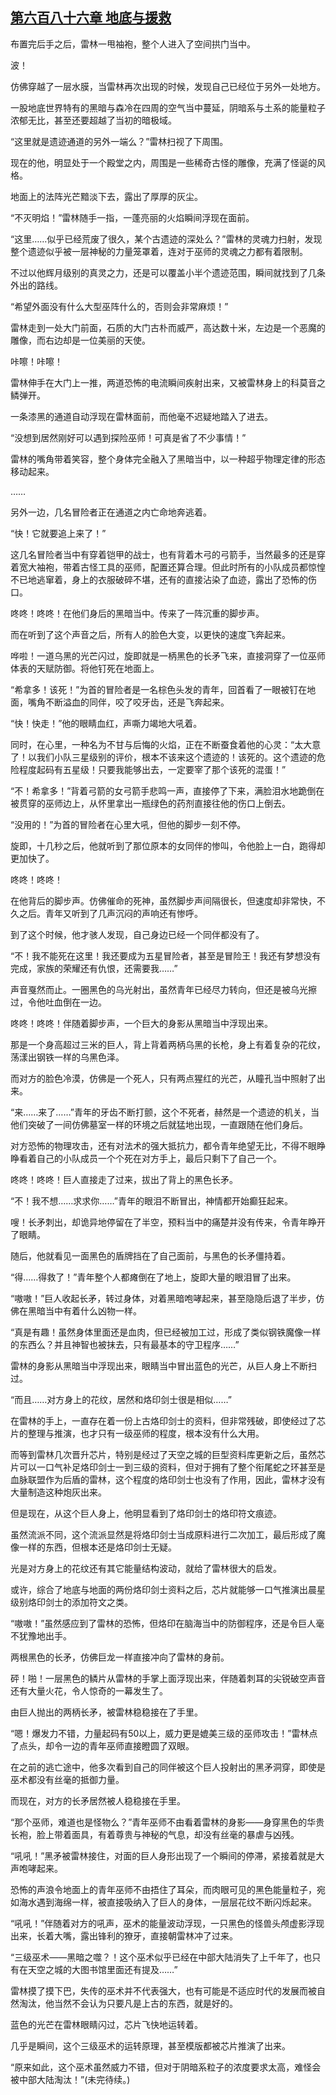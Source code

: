 ## [第六百八十六章 地底与援救](https://www.xxbiquge.com/11_11222/8988519.html)


  布置完后手之后，雷林一甩袖袍，整个人进入了空间拱门当中。

  波！

  仿佛穿越了一层水膜，当雷林再次出现的时候，发现自己已经位于另外一处地方。

  一股地底世界特有的黑暗与森冷在四周的空气当中蔓延，阴暗系与土系的能量粒子浓郁无比，甚至还要超越了当初的暗极域。

  “这里就是遗迹通道的另外一端么？”雷林扫视了下周围。

  现在的他，明显处于一个殿堂之内，周围是一些稀奇古怪的雕像，充满了怪诞的风格。

  地面上的法阵光芒黯淡下去，露出了厚厚的灰尘。

  “不灭明焰！”雷林随手一指，一蓬亮丽的火焰瞬间浮现在面前。

  “这里……似乎已经荒废了很久，某个古遗迹的深处么？”雷林的灵魂力扫射，发现整个遗迹似乎被一层神秘的力量笼罩着，连对于巫师的灵魂之力都有着限制。

  不过以他辉月级别的真灵之力，还是可以覆盖小半个遗迹范围，瞬间就找到了几条外出的路线。

  “希望外面没有什么大型巫阵什么的，否则会非常麻烦！”

  雷林走到一处大门前面，石质的大门古朴而威严，高达数十米，左边是一个恶魔的雕像，而右边却是一位美丽的天使。

  咔嚓！咔嚓！

  雷林伸手在大门上一推，两道恐怖的电流瞬间疾射出来，又被雷林身上的科莫音之鳞弹开。

  一条漆黑的通道自动浮现在雷林面前，而他毫不迟疑地踏入了进去。

  “没想到居然刚好可以遇到探险巫师！可真是省了不少事情！”

  雷林的嘴角带着笑容，整个身体完全融入了黑暗当中，以一种超乎物理定律的形态移动起来。

  ……

  另外一边，几名冒险者正在通道之内亡命地奔逃着。

  “快！它就要追上来了！”

  这几名冒险者当中有穿着铠甲的战士，也有背着木弓的弓箭手，当然最多的还是穿着宽大袖袍，带着古怪工具的巫师，配置还算合理。但此时所有的小队成员都惊惶不已地逃窜着，身上的衣服破碎不堪，还有的直接沾染了血迹，露出了恐怖的伤口。

  咚咚！咚咚！在他们身后的黑暗当中。传来了一阵沉重的脚步声。

  而在听到了这个声音之后，所有人的脸色大变，以更快的速度飞奔起来。

  哗啦！一道乌黑的光芒闪过，旋即就是一柄黑色的长矛飞来，直接洞穿了一位巫师体表的天赋防御。将他钉死在地面上。

  “希拿多！该死！”为首的冒险者是一名棕色头发的青年，回首看了一眼被钉在地面，嘴角不断溢血的同伴，咬了咬牙齿，还是飞奔起来。

  “快！快走！”他的眼睛血红，声嘶力竭地大吼着。

  同时，在心里，一种名为不甘与后悔的火焰，正在不断蚕食着他的心灵：“太大意了！以我们小队三星级别的评价，根本不该来这个遗迹的！该死的。这个遗迹的危险程度起码有五星级！只要我能够出去，一定要宰了那个该死的混蛋！”

  “不！希拿多！”背着弓箭的女弓箭手悲鸣一声，直接停了下来，满脸泪水地跪倒在被贯穿的巫师边上，从怀里拿出一瓶绿色的药剂直接往他的伤口上倒去。

  “没用的！”为首的冒险者在心里大吼，但他的脚步一刻不停。

  旋即，十几秒之后，他就听到了那位原本的女同伴的惨叫，令他脸上一白，跑得却更加快了。

  咚咚！咚咚！

  在他背后的脚步声。仿佛催命的死神，虽然脚步声间隔很长，但速度却非常快，不久之后。青年又听到了几声沉闷的声响还有惨呼。

  到了这个时候，他才骇人发现，自己身边已经一个同伴都没有了。

  “不！我不能死在这里！我还要成为五星冒险者，甚至是冒险王！我还有梦想没有完成，家族的荣耀还有仇恨，还需要我……”

  声音戛然而止。一圈黑色的乌光射出，虽然青年已经尽力转向，但还是被乌光擦过，令他吐血倒在一边。

  咚咚！咚咚！伴随着脚步声，一个巨大的身影从黑暗当中浮现出来。

  那是一个身高超过三米的巨人，背上背着两柄乌黑的长枪，身上有着复杂的花纹，荡漾出钢铁一样的乌黑色泽。

  而对方的脸色冷漠，仿佛是一个死人，只有两点猩红的光芒，从瞳孔当中照射了出来。

  “来……来了……”青年的牙齿不断打颤，这个不死者，赫然是一个遗迹的机关，当他们突破了一间仿佛墓室一样的环境之后就猛地出现，一直跟随在他们身后。

  对方恐怖的物理攻击，还有对法术的强大抵抗力，都令青年绝望无比，不得不眼睁睁看着自己的小队成员一个个死在对方手上，最后只剩下了自己一个。

  咚咚！咚咚！巨人直接走了过来，拔出了背上的黑色长矛。

  “不！我不想……求求你……”青年的眼泪不断冒出，神情都开始癫狂起来。

  嗖！长矛刺出，却诡异地停留在了半空，预料当中的痛楚并没有传来，令青年睁开了眼睛。

  随后，他就看见一面黑色的盾牌挡在了自己面前，与黑色的长矛僵持着。

  “得……得救了！”青年整个人都瘫倒在了地上，旋即大量的眼泪冒了出来。

  “嗷嗷！”巨人收起长矛，转过身体，对着黑暗咆哮起来，甚至隐隐后退了半步，仿佛在黑暗当中有着什么凶物一样。

  “真是有趣！虽然身体里面还是血肉，但已经被加工过，形成了类似钢铁魔像一样的东西么？并且神智也被抹去，只有最基本的守卫程序……”

  雷林的身影从黑暗当中浮现出来，眼睛当中冒出蓝色的光芒，从巨人身上不断扫过。

  “而且……对方身上的花纹，居然和烙印剑士很是相似……”

  在雷林的手上，一直存在着一份上古烙印剑士的资料，但非常残破，即使经过了芯片的整理与推演，也才只有一级巫师的程度，根本没有什么大用。

  而等到雷林几次晋升芯片，特别是经过了天空之城的巨型资料库更新之后，虽然芯片可以一口气补足烙印剑士一到三级的资料，但对于拥有了整个衔尾蛇之环甚至是血脉联盟作为后盾的雷林，这个程度的烙印剑士也没有了作用，因此，雷林才没有大量制造这种炮灰出来。

  但是现在，从这个巨人身上，他明显看到了烙印剑士的烙印符文痕迹。

  虽然流派不同，这个流派显然是将烙印剑士当成原料进行二次加工，最后形成了魔像一样的东西，但根本还是烙印剑士无疑。

  光是对方身上的花纹还有其它能量结构波动，就给了雷林很大的启发。

  或许，综合了地底与地面的两份烙印剑士资料之后，芯片就能够一口气推演出晨星级别烙印剑士的添加符文之类。

  “嗷嗷！”虽然感应到了雷林的恐怖，但烙印在脑海当中的防御程序，还是令巨人毫不犹豫地出手。

  两根黑色的长矛，仿佛巨龙一样直接冲向了雷林的身前。

  砰！啪！一层黑色的鳞片从雷林的手掌上面浮现出来，伴随着刺耳的尖锐破空声音还有大量火花，令人惊奇的一幕发生了。

  由巨人抛出的两柄长矛，被雷林稳稳接在了手里。

  “嗯！爆发力不错，力量起码有50以上，威力更是媲美三级的巫师攻击！”雷林点了点头，却令一边的青年巫师直接瞪圆了双眼。

  在之前的逃亡途中，他多次看到自己的同伴被这个巨人投射出的黑矛洞穿，即使是巫术都没有丝毫的抵御力量。

  而现在，对方的长矛居然被人稳稳接在手里。

  “那个巫师，难道也是怪物么？”青年巫师不由看着雷林的身影——身穿黑色的华贵长袍，脸上带着面具，有着尊贵与神秘的气息，却没有丝毫的暴虐与凶残。

  “吼吼！”黑矛被雷林接住，对面的巨人身形出现了一个瞬间的停滞，紧接着就是大声咆哮起来。

  恐怖的声浪令地面上的青年巫师不由捂住了耳朵，而肉眼可见的黑色能量粒子，宛如海水遇到海绵一样，被直接吸纳入了巨人的身体，一层层花纹不断闪烁起来。

  “吼吼！”伴随着对方的吼声，巫术的能量波动浮现，一只黑色的怪兽头颅虚影浮现出来，长着大嘴，露出锋利的獠牙，直接朝雷林冲了过来。

  “三级巫术——黑暗之噬？！这个巫术似乎已经在中部大陆消失了上千年了，也只有在天空之城的大图书馆里面还有提及……”

  雷林摸了摸下巴，失传的巫术并不代表强大，也有可能是不适应时代的发展而被自然淘汰，他当然不会认为只要凡是上古的东西，就是好的。

  蓝色的光芒在雷林眼睛闪过，芯片飞快地运转着。

  几乎是瞬间，这个三级巫术的运转原理，甚至模版都被芯片推演了出来。

  “原来如此，这个巫术虽然威力不错，但对于阴暗系粒子的浓度要求太高，难怪会被中部大陆淘汰！”(未完待续。)
